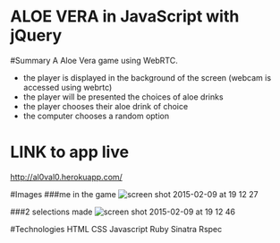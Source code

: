 ALOE VERA in JavaScript with jQuery
========================================================
#Summary
A Aloe Vera game using WebRTC.
* the player is displayed in the background of the screen (webcam is accessed using webrtc)
* the player will be presented the choices of aloe drinks
* the player chooses their aloe drink of choice
* the computer chooses a random option

# LINK to app live
http://al0val0.herokuapp.com/


#Images
###me in the game
![screen shot 2015-02-09 at 19 12 27](https://cloud.githubusercontent.com/assets/8418748/6113518/dd52bd1e-b08f-11e4-85c9-4777d3c57564.png)

###2 selections made
![screen shot 2015-02-09 at 19 12 46](https://cloud.githubusercontent.com/assets/8418748/6113531/f29528a6-b08f-11e4-9744-e280efb04850.png)


#Technologies
HTML
CSS
Javascript
Ruby
Sinatra
Rspec
